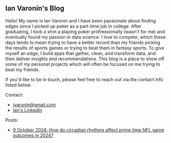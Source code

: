 ## Ian Varonin's Blog

Hello! My name is Ian Varonin and I have been passionate about finding edges since I picked up poker as a part-time job in college. After graduating, I took a shot a playing poker profressionally (wasn't for me) and eventually found my passion in data science. I love to compete, which these days tends to mean trying to have a better record than my friends picking the results of sports games or trying to beat them in fantasy sports. To give myself an edge, I build apps that gather, clean, and transform data, and then deliver insights and recommendations. This blog is a place to show off some of my personal projects which will often be focused on me trying to beat my friends.

If you'd like to be in touch, please feel free to reach out via the contact info listed below. 

Contact: 
- ivaronin@gmail.com
- [Ian's LinkedIn](https://www.linkedin.com/in/ianvaronin/)

Posts:
- [9 October 2024: How do circadian rhythms affect prime time NFL game outcomes in 2024?](https://ivaronin.github.io/2024/10/09/nfl_circadian_rhythm.html)
